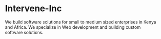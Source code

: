 # Intervene-Inc
We build software solutions for small to medium sized enterprises in Kenya and Africa. We specialize in Web development and building custom software solutions.
